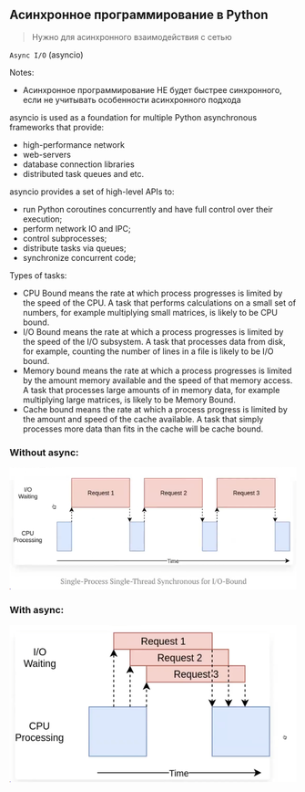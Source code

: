 ## Асинхронное программирование в Python

> Нужно для асинхронного взаимодействия с сетью

`Async I/O` (asyncio)

Notes:
- Асинхронное программирование НЕ будет быстрее синхронного, если не учитывать
особенности асинхронного подхода

asyncio is used as a foundation for multiple Python asynchronous frameworks 
that provide: 
- high-performance network 
- web-servers
- database connection libraries
- distributed task queues and etc.

asyncio provides a set of high-level APIs to:
- run Python coroutines concurrently and have full control over their execution;
- perform network IO and IPC;
- control subprocesses;
- distribute tasks via queues;
- synchronize concurrent code;

Types of tasks:
- CPU Bound means the rate at which process progresses is limited by the speed of the CPU. 
A task that performs calculations on a small set of numbers, 
for example multiplying small matrices, is likely to be CPU bound.
- I/O Bound means the rate at which a process progresses is limited by the speed of the I/O subsystem. 
A task that processes data from disk, for example, 
counting the number of lines in a file is likely to be I/O bound.
- Memory bound means the rate at which a process progresses is limited by the amount memory available and the speed of that memory access. 
A task that processes large amounts of in memory data, 
for example multiplying large matrices, is likely to be Memory Bound.
- Cache bound means the rate at which a process progress is limited by the amount and speed of the cache available. 
A task that simply processes more data than fits in the cache will be cache bound.

### Without async:
![img_1.png](img_1.png)

### With async:
![img.png](img.png)


